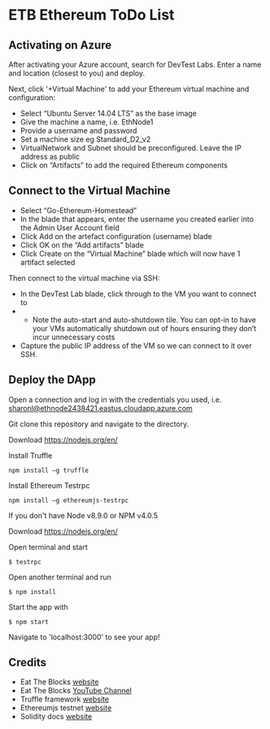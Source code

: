 # ETB Ethereum ToDo List

## Activating on Azure

After activating your Azure account, search for DevTest Labs. Enter a name and location (closest to you) and deploy.

Next, click '+Virtual Machine' to add your Ethereum virtual machine and configuration:

- Select “Ubuntu Server 14.04 LTS” as the base image 
- Give the machine a name, i.e. EthNode1 
- Provide a username and password 
- Set a machine size eg Standard_D2_v2 
- VirtualNetwork and Subnet should be preconfigured. Leave the IP address as public 
- Click on “Artifacts” to add the required Ethereum components 

## Connect to the Virtual Machine

- Select “Go-Ethereum-Homestead” 
- In the blade that appears, enter the username you created earlier into the Admin User Account field 
- Click Add on the artefact configuration (username) blade 
- Click OK on the “Add artifacts” blade 
- Click Create on the “Virtual Machine” blade which will now have 1 artifact selected

Then connect to the virtual machine via SSH:

- In the DevTest Lab blade, click through to the VM you want to connect to
- - Note the auto-start and auto-shutdown tile. You can opt-in to have your VMs automatically shutdown out of hours ensuring they don’t incur unnecessary costs 
- Capture the public IP address of the VM so we can connect to it over SSH.

## Deploy the DApp

Open a connection and log in with the credentials you used, i.e. sharonl@ethnode2438421.eastus.cloudapp.azure.com

Git clone this repository and navigate to the directory.

Download https://nodejs.org/en/

Install Truffle

``
npm install –g truffle
``

Install Ethereum Testrpc

``
npm install –g ethereumjs-testrpc
``

If you don't have Node v8.9.0 or NPM v4.0.5​

Download https://nodejs.org/en/​

Open terminal and start 

``
$ testrpc
``

Open another terminal and run

``
$ npm install
``

Start the app with 

``
$ npm start
``

Navigate to 'localhost:3000' to see your app!

## Credits
* Eat The Blocks [website](https://eattheblocks.com)
* Eat The Blocks [YouTube Channel](https://www.youtube.com/channel/UCZM8XQjNOyG2ElPpEUtNasA)
* Truffle framework [website](http://truffleframework.com)
* Ethereumjs testnet [website](https://www.npmjs.com/package/ethereumjs-testrpc)
* Solidity docs [website](https://solidity.readthedocs.io/en/develop)
